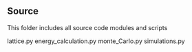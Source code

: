 ## Source

This folder includes all source code modules and scripts

lattice.py
energy_calculation.py
monte_Carlo.py
simulations.py

